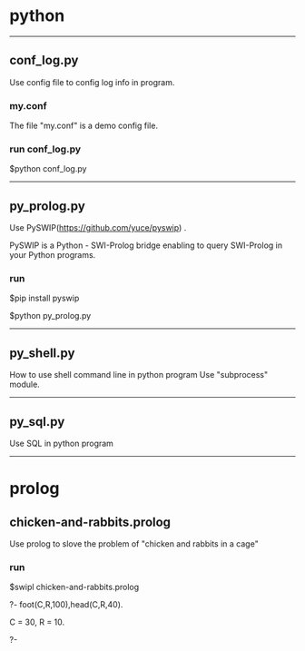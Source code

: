 # python

-----------------------------------------------------------------------------------------------
## conf_log.py 
 Use config file to config log info in program.

### my.conf
 The file "my.conf" is a demo config file.  

### run conf_log.py  

 $python conf_log.py

-----------------------------------------------------------------------------------------------
## py_prolog.py
  Use PySWIP(https://github.com/yuce/pyswip) .
 
   PySWIP is a Python - SWI-Prolog bridge enabling to query SWI-Prolog in your Python programs.
### run

  $pip install pyswip

  $python py_prolog.py   


-----------------------------------------------------------------------------------------------
## py_shell.py
  How to use shell command line in python program 
  Use "subprocess" module.

-------------------------------------------------------------------------------------------------
## py_sql.py
  Use SQL in python program
   
-------------------------------------------------------------------------------------------------
# prolog

## chicken-and-rabbits.prolog
 Use prolog to slove the problem of "chicken and rabbits in a cage"

### run
 $swipl chicken-and-rabbits.prolog

 ?- foot(C,R,100),head(C,R,40).
 
 C = 30,
 R = 10.

 ?- 

 
